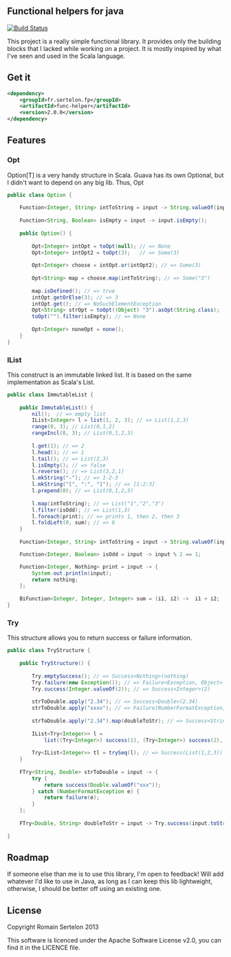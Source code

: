 ## Functional helpers for java

[![Build Status](https://travis-ci.org/rsertelon/func-helper.svg?branch=master)](https://travis-ci.org/rsertelon/func-helper)

This project is a really simple functional library. It provides only the building blocks that I lacked while working on a project. It is mostly inspired by what I've seen and used in the Scala language.

## Get it

```xml
<dependency>
    <groupId>fr.sertelon.fp</groupId>
    <artifactId>func-helper</artifactId>
    <version>2.0.0</version>
</dependency>
```

## Features

### Opt

Option[T] is a very handy structure in Scala. Guava has its own Optional<T>, but I didn't want to depend on any big lib. Thus, Opt<T>

```java
public class Option {
	
	Function<Integer, String> intToString = input -> String.valueOf(input);
	
	Function<String, Boolean> isEmpty = input -> input.isEmpty();
	
	public Option() {
				
		Opt<Integer> intOpt = toOpt(null); // => None
		Opt<Integer> intOpt2 = toOpt(3);   // => Some(3)
		
		Opt<Integer> choose = intOpt.or(intOpt2); // => Some(3)
		
		Opt<String> map = choose.map(intToString); // => Some("3")
		
		map.isDefined(); // => true
		intOpt.getOrElse(3); // => 3
		intOpt.get(); // => NoSuchElementException
		Opt<String> strOpt = toOpt((Object) "3").asOpt(String.class);
		toOpt("").filter(isEmpty); // => None		
		
		Opt<Integer> noneOpt = none();
	}
}
```
### IList

This construct is an immutable linked list. It is based on the same implementation as Scala's List.

```java
public class ImmutableList {
	
	public ImmutableList() {
		nil();  // => empty list
		IList<Integer> l = list(1, 2, 3); // => List(1,2,3)
		range(0, 3); // List(0,1,2)
		rangeIncl(0, 3); // List(0,1,2,3)
		
		l.get(1); // => 2
		l.head(); // => 1
		l.tail(); // => List(2,3)
		l.isEmpty(); // => false
		l.reverse(); // => List(3,2,1)
		l.mkString("-"); // => 1-2-3
		l.mkString("[", ":", "]"); // => [1:2:3]
		l.prepend(0); // => List(0,1,2,3)
		
		l.map(intToString); // => List("1","2","3")
		l.filter(isOdd); // => List(1,3)
		l.foreach(print); // => prints 1, then 2, then 3
		l.foldLeft(0, sum); // => 6
	}
	
	Function<Integer, String> intToString = input -> String.valueOf(input);

	Function<Integer, Boolean> isOdd = input -> input % 2 == 1;

	Function<Integer, Nothing> print = input -> {
		System.out.println(input);
		return nothing;
	};
	
	BiFunction<Integer, Integer, Integer> sum = (i1, i2) ->  i1 + i2;
}

```

### Try

This structure allows you to return success or failure information.

```java
public class TryStructure {
	
	public TryStructure() {
		
		Try.emptySuccess(); // => Success<Nothing>(nothing)
		Try.failure(new Exception()); // => Failure<Exception, Object>
		Try.success(Integer.valueOf(2)); // => Success<Integer>(2)
		
		strToDouble.apply("2.34"); // => Success<Double>(2.34)
		strToDouble.apply("xxxx"); // => Failure(NumberFormatException, Double>
		
		strToDouble.apply("2.34").map(doubleToStr); // => Success<String>("2.34")
		
		IList<Try<Integer>> l = 
			list((Try<Integer>) success(1), (Try<Integer>) success(2), (Try<Integer>) success(3));
		
		Try<IList<Integer>> tl = trySeq(l); // => Success(List(1,2,3)) 
	}
	
	FTry<String, Double> strToDouble = input -> {
		try {
			return success(Double.valueOf("xxx"));
		} catch (NumberFormatException e) {
			return failure(e);
		}
	};
	
	FTry<Double, String> doubleToStr = input -> Try.success(input.toString());
	
}
```

## Roadmap

If someone else than me is to use this library, I'm open to feedback! Will add whatever I'd like to use in Java, as long as I can keep this lib lightweight, otherwise, I should be better off using an existing one.

## License

Copyright Romain Sertelon 2013

This software is licenced under the Apache Software License v2.0, you can find it in the LICENCE file.
